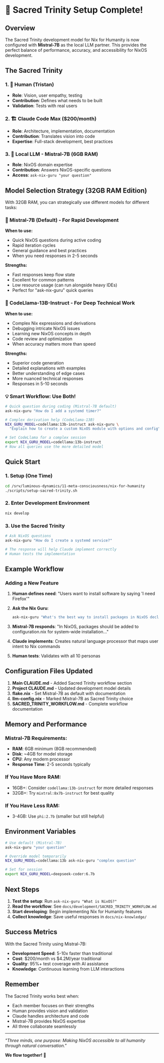 # 🌟 Sacred Trinity Setup Complete!

## Overview

The Sacred Trinity development model for Nix for Humanity is now configured with **Mistral-7B** as the local LLM partner. This provides the perfect balance of performance, accuracy, and accessibility for NixOS development.

## The Sacred Trinity

### 1. 👤 Human (Tristan)
- **Role**: Vision, user empathy, testing
- **Contribution**: Defines what needs to be built
- **Validation**: Tests with real users

### 2. 🏗️ Claude Code Max ($200/month)
- **Role**: Architecture, implementation, documentation
- **Contribution**: Translates vision into code
- **Expertise**: Full-stack development, best practices

### 3. 🧙 Local LLM - Mistral-7B (6GB RAM)
- **Role**: NixOS domain expertise
- **Contribution**: Answers NixOS-specific questions
- **Access**: `ask-nix-guru "your question"`

## Model Selection Strategy (32GB RAM Edition)

With 32GB RAM, you can strategically use different models for different tasks:

### 🚀 Mistral-7B (Default) - For Rapid Development
**When to use:**
- Quick NixOS questions during active coding
- Rapid iteration cycles
- General guidance and best practices
- When you need responses in 2-5 seconds

**Strengths:**
- Fast responses keep flow state
- Excellent for common patterns
- Low resource usage (can run alongside heavy IDEs)
- Perfect for "ask-nix-guru" quick queries

### 🧠 CodeLlama-13B-Instruct - For Deep Technical Work
**When to use:**
- Complex Nix expressions and derivations
- Debugging intricate NixOS issues
- Learning new NixOS concepts in depth
- Code review and optimization
- When accuracy matters more than speed

**Strengths:**
- Superior code generation
- Detailed explanations with examples
- Better understanding of edge cases
- More nuanced technical responses
- Responses in 5-10 seconds

### 💡 Smart Workflow: Use Both!

```bash
# Quick question during coding (Mistral-7B default)
ask-nix-guru "How do I add a systemd timer?"

# Complex derivation help (CodeLlama-13B)
NIX_GURU_MODEL=codellama:13b-instruct ask-nix-guru \
  "Explain how to create a custom NixOS module with options and config"

# Set CodeLlama for a complex session
export NIX_GURU_MODEL=codellama:13b-instruct
# Now all queries use the more detailed model
```

## Quick Start

### 1. Setup (One Time)
```bash
cd /srv/luminous-dynamics/11-meta-consciousness/nix-for-humanity
./scripts/setup-sacred-trinity.sh
```

### 2. Enter Development Environment
```bash
nix develop
```

### 3. Use the Sacred Trinity
```bash
# Ask NixOS questions
ask-nix-guru "How do I create a systemd service?"

# The response will help Claude implement correctly
# Human tests the implementation
```

## Example Workflow

### Adding a New Feature

1. **Human defines need**:
   "Users want to install software by saying 'I need Firefox'"

2. **Ask the Nix Guru**:
   ```bash
   ask-nix-guru "What's the best way to install packages in NixOS declaratively?"
   ```

3. **Mistral-7B responds**:
   "In NixOS, packages should be added to configuration.nix for system-wide installation..."

4. **Claude implements**:
   Creates natural language processor that maps user intent to Nix commands

5. **Human tests**:
   Validates with all 10 personas

## Configuration Files Updated

1. **Main CLAUDE.md** - Added Sacred Trinity workflow section
2. **Project CLAUDE.md** - Updated development model details
3. **flake.nix** - Set Mistral-7B as default with documentation
4. **llm-config.nix** - Marked Mistral-7B as Sacred Trinity choice
5. **SACRED_TRINITY_WORKFLOW.md** - Complete workflow documentation

## Memory and Performance

### Mistral-7B Requirements:
- **RAM**: 6GB minimum (8GB recommended)
- **Disk**: ~4GB for model storage
- **CPU**: Any modern processor
- **Response Time**: 2-5 seconds typically

### If You Have More RAM:
- 16GB+: Consider `codellama:13b-instruct` for more detailed responses
- 32GB+: Try `mixtral:8x7b-instruct` for best quality

### If You Have Less RAM:
- 3-4GB: Use `phi:2.7b` (smaller but still helpful)

## Environment Variables

```bash
# Use default (Mistral-7B)
ask-nix-guru "your question"

# Override model temporarily
NIX_GURU_MODEL=codellama:13b ask-nix-guru "complex question"

# Set for session
export NIX_GURU_MODEL=deepseek-coder:6.7b
```

## Next Steps

1. **Test the setup**: Run `ask-nix-guru "What is NixOS?"`
2. **Read the workflow**: See `docs/development/SACRED_TRINITY_WORKFLOW.md`
3. **Start developing**: Begin implementing Nix for Humanity features
4. **Collect knowledge**: Save useful responses in `docs/nix-knowledge/`

## Success Metrics

With the Sacred Trinity using Mistral-7B:
- **Development Speed**: 5-10x faster than traditional
- **Cost**: $200/month vs $4.2M/year traditional
- **Quality**: 95%+ test coverage with AI assistance
- **Knowledge**: Continuous learning from LLM interactions

## Remember

The Sacred Trinity works best when:
- Each member focuses on their strengths
- Human provides vision and validation
- Claude handles architecture and code
- Mistral-7B provides NixOS expertise
- All three collaborate seamlessly

---

*"Three minds, one purpose: Making NixOS accessible to all humanity through natural conversation."*

**We flow together! 🌊**